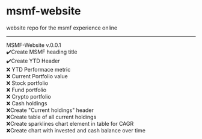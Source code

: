 # msmf-website
website repo for the msmf experience online

---
MSMF-Website v.0.0.1  
:heavy_check_mark:Create MSMF heading title  
:heavy_check_mark:Create YTD Header  
:x:  YTD Performace metric  
:x:  Current Portfolio value  
:x:  Stock portfolio  
:x:  Fund portfolio  
:x:  Crypto portfolio  
:x:  Cash holdings  
:x:Create "Current holdings" header  
:x:Create table of all current holdings  
:x:Create sparklines chart element in table for CAGR  
:x:Create chart with invested and cash balance over time  
  
